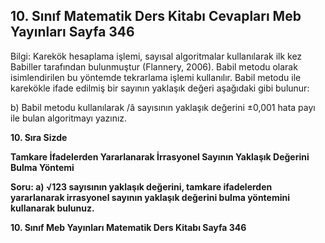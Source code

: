 ## 10. Sınıf Matematik Ders Kitabı Cevapları Meb Yayınları Sayfa 346

Bilgi: Karekök hesaplama işlemi, sayısal algoritmalar kullanılarak ilk kez Babiller tarafından bulunmuştur (Flannery, 2006). Babil metodu olarak isimlendirilen bu yöntemde tekrarlama işlemi kullanılır. Babil metodu ile karekökle ifade edilmiş bir sayının yaklaşık değeri aşağıdaki gibi bulunur:

b) Babil metodu kullanılarak /â sayısının yaklaşık değerini ±0,001 hata payı ile bulan algoritmayı yazınız.

**10. Sıra Sizde**

**Tamkare İfadelerden Yararlanarak İrrasyonel Sayının Yaklaşık Değerini Bulma Yöntemi**

**Soru: a) √123 sayısının yaklaşık değerini, tamkare ifadelerden yararlanarak irrasyonel sayının yaklaşık değerini bulma yöntemini kullanarak bulunuz.**

**10. Sınıf Meb Yayınları Matematik Ders Kitabı Sayfa 346**